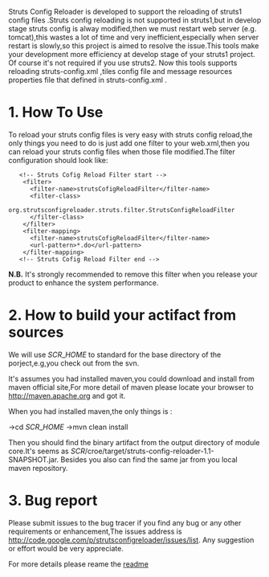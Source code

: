 Struts Config Reloader is developed to support the reloading of struts1 config files .Struts config reloading is not supported in struts1,but in develop stage struts config is alway modified,then we must restart web server (e.g. tomcat),this wastes a lot of time and very inefficient,especially when server restart is slowly,so this project is aimed to resolve the issue.This tools make your development more efficiency at develop stage of your struts1 project. Of course it's not required if you use struts2. Now this tools supports reloading struts-config.xml ,tiles config file and message resources properties file that defined in struts-config.xml .

# 1. How To Use #
To reload your struts config files is very easy with struts config reload,the only things you need to do is just add one filter to your web.xml,then you can reload your struts config files when those file modified.The filter configuration should look like:
```
   <!-- Struts Cofig Reload Filter start --> 
    <filter> 
      <filter-name>strutsCofigReloadFilter</filter-name> 
      <filter-class>
           org.strutsconfigreloader.struts.filter.StrutsConfigReloadFilter
      </filter-class> 
    </filter> 
    <filter-mapping> 
      <filter-name>strutsCofigReloadFilter</filter-name> 
      <url-pattern>*.do</url-pattern> 
    </filter-mapping> 
   <!-- Struts Cofig Reload Filter end -->
```

**N.B.** It's strongly recommended to remove this filter when you release your product to enhance the system performance.

# 2. How to build your actifact from sources #

We will use $SCR\_HOME$ to standard for the base directory of the porject,e.g,you check out from the svn.

It's assumes you had installed maven,you could download and install from maven official site,For more detail of maven please locate your browser to http://maven.apache.org and got it.

When you had installed maven,the only things is :

->cd $SCR\_HOME$
->mvn clean install

Then you should find the binary artifact from the output directory of module core.It's seems as $SCR$/croe/target/struts-config-reloader-1.1-SNAPSHOT.jar. Besides you also can find the same jar from you local maven repository.

# 3. Bug report #

Please submit issues to the bug tracer if you find any bug or any other requirements or enhancement,The issues address is http://code.google.com/p/strutsconfigreloader/issues/list. Any suggestion or effort would be very appreciate.


For more details please reame the [readme](http://rsc.googlecode.com/svn/trunk/readme)